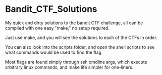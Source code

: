 # Bandit_CTF_Solutions
My quick and dirty solutions to the bandit CTF challenge, all can be compiled with one easy "make," no setup required.


Just use make, and you will see the solutions to each of the CTFs in order. 

You can also look into the scripts folder, and open the shell scripts to see what commands would be used to find the flag.

Most flags are found simply through ssh cmdline args, which execute arbitrary linux commands, and make life simpler for one-liners.
